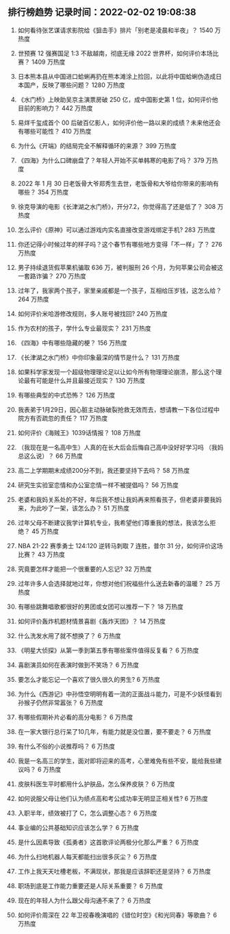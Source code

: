 
## 排行榜趋势 记录时间：2022-02-02 19:08:38
  
  1. 如何看待张艺谋请求影院给《狙击手》排片「别老是凌晨和半夜」？ 1540 万热度
    
  2. 世预赛 12 强赛国足 1:3 不敌越南，彻底无缘 2022 世界杯，如何评价本场比赛？ 1409 万热度
    
  3. 日本熊本县从中国进口蛤蜊再扔在熊本滩涂上捡回，以此将中国蛤蜊伪造成日本国产，反映了哪些问题？ 1280 万热度
    
  4. 《水门桥》上映助吴京主演票房破 250 亿，成中国影史第 1 位，如何评价他目前的影响力？ 442 万热度
    
  5. 易烊千玺成首个 00 后破百亿影人，如何评价他一路以来的成绩？未来他还会有哪些可能性？ 410 万热度
    
  6. 为什么《开端》的结局完全不解释循环的来源？ 399 万热度
    
  7. 《四海》为什么口碑崩盘了？年轻人开始不买单韩寒的电影了吗？ 379 万热度
    
  8. 2022 年 1 月 30 日老饭骨大爷郑秀生去世，老饭骨和大爷给你带来的影响有哪些？ 354 万热度
    
  9. 徐克导演的电影《长津湖之水门桥》，开分7.2，你觉得高了还是低了？ 308 万热度
    
  10. 怎么评价《原神》可以通过游戏内实名直接改变游戏绑定手机? 283 万热度
    
  11. 你还记得小时候过年的样子吗？这个春节有哪些地方变得「不一样」了？ 276 万热度
    
  12. 男子持续退货假苹果机骗取 636 万，被判服刑 26 个月，为何苹果公司会被这一套路诈骗？ 270 万热度
    
  13. 过年了，我家两个孩子，家里亲戚都是一个孩子，互相给压岁钱，这怎么给？ 264 万热度
    
  14. 如何评价米哈游修改规则，多人账号被找回? 240 万热度
    
  15. 作为农村的孩子，学什么专业最现实？ 231 万热度
    
  16. 《四海》中有哪些隐藏的梗？ 156 万热度
    
  17. 《长津湖之水门桥》中你印象最深的情节是什么？ 131 万热度
    
  18. 如果科学家发现一个超级物理理论足以让如今所有物理理论崩溃，那么这个理论最有可能是什么并且最接近现实？ 130 万热度
    
  19. 有哪些典型的中式恐怖？ 126 万热度
    
  20. 我表弟于1月29日，因心脏主动脉破裂抢救无效而去，想请教一下各位过程中院方有否疏忽的责任？ 117 万热度
    
  21. 如何评价《海贼王》1039话情报？ 108 万热度
    
  22. （我现在是一名高中生）人真的在长大后会后悔自己高中没好好学习吗 （我妈总这么说）？ 66 万热度
    
  23. 高二上学期期末成绩200分不到，我还要坚持下去吗？ 58 万热度
    
  24. 研究生实验室恋情和办公室恋情一样不被提倡吗？ 56 万热度
    
  25. 老婆和我妈关系处的不好，年后我不想让我妈再来照看孩子，但老婆非要我妈来，为此吵了一架，该怎么办？ 51 万热度
    
  26. 过年父母不断建议我学计算机专业，我希望他们尊重我的想法，我该怎么拒绝？ 45 万热度
    
  27. NBA 21-22 赛季勇士 124:120 逆转马刺取 7 连胜，普尔 31 分，如何评价这场比赛？ 43 万热度
    
  28. 究竟要怎样才能把一个很重要的人忘记? 32 万热度
    
  29. 过年许多人会选择就地过年，你想对他们祝福些什么送去新春的温暖？ 25 万热度
    
  30. 有哪些跳舞唱歌都很好的男团或女团可以推荐一下？ 18 万热度
    
  31. 如何评价轰炸机题材情景喜剧《轰炸天团》？ 14 万热度
    
  32. 什么洗发水用了就不想换了？ 6 万热度
    
  33. 《明星大侦探》从第一季到第五季有哪些案件值得反复看？ 6 万热度
    
  34. 喜剧演员如何在表演时做到不笑场？ 6 万热度
    
  35. 要怎么才能忘记一个喜欢了很久很久的男生? 6 万热度
    
  36. 为什么《西游记》中孙悟空明明有着一流的正面战斗能力，可是不少妖怪看到孙猴子仍然非常嚣张？ 6 万热度
    
  37. 有哪些假期补片必看的高分电影？ 6 万热度
    
  38. 在一家大银行总行呆了10几年，有能力就是没位置，要不要走？ 6 万热度
    
  39. 有什么不俗的小说推荐吗？ 6 万热度
    
  40. 我是一名高三的学生，面对即将迎来的高考，心里难免有些不安，能给我些建议吗？ 6 万热度
    
  41. 皮肤科医生平时都用什么护肤品，怎么保养皮肤？ 6 万热度
    
  42. 如何说服父母让他们认为绩点高和考公成功率无明显正相关性? 6 万热度
    
  43. 入职半年，绩效被打了 C，怎么调整心态？ 6 万热度
    
  44. 事业编的公共基础知识应该怎么学？ 6 万热度
    
  45. 是什么因素导致《孤勇者》这首歌评论两极分化那么严重？ 6 万热度
    
  46. 为什么扫地机器人每天都能扫出很多灰尘？ 6 万热度
    
  47. 工作上我天天吐槽老板，不满现状，那我是应该辞职还是坚持？ 6 万热度
    
  48. 职场到底是工作能力重要还是人际关系重要？ 6 万热度
    
  49. 现在的年轻人为什么跟父母沟通不来了？ 6 万热度
    
  50. 如何评价周深在 22 年卫视春晚演唱的《错位时空》《和光同春》等歌曲？ 6 万热度
    